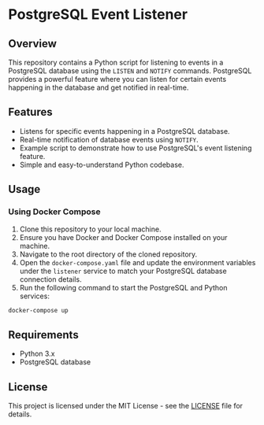 # PostgreSQL Event Listener

## Overview

This repository contains a Python script for listening to events in a PostgreSQL database using the `LISTEN` and `NOTIFY` commands. PostgreSQL provides a powerful feature where you can listen for certain events happening in the database and get notified in real-time.

## Features

- Listens for specific events happening in a PostgreSQL database.
- Real-time notification of database events using `NOTIFY`.
- Example script to demonstrate how to use PostgreSQL's event listening feature.
- Simple and easy-to-understand Python codebase.

## Usage

### Using Docker Compose

1. Clone this repository to your local machine.
2. Ensure you have Docker and Docker Compose installed on your machine.
3. Navigate to the root directory of the cloned repository.
4. Open the `docker-compose.yaml` file and update the environment variables under the `listener` service to match your PostgreSQL database connection details.
5. Run the following command to start the PostgreSQL and Python services:

```bash
docker-compose up
```

## Requirements

- Python 3.x
- PostgreSQL database

## License

This project is licensed under the MIT License - see the [LICENSE](LICENSE) file for details.

